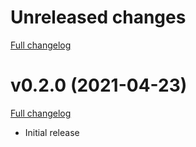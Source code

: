 # Unreleased changes

[Full changelog](https://github.com/baytechc/waasabi-matrix/compare/v0.2.0...main)

# v0.2.0 (2021-04-23)

[Full changelog](https://github.com/baytechc/waasabi-matrix/compare/v0.0.3...v0.2.0)

* Initial release

